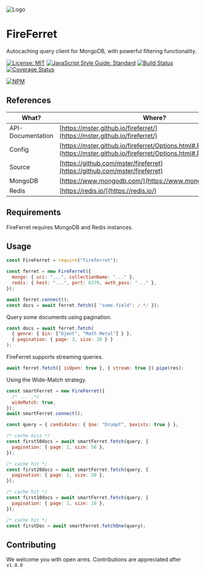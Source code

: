 ![Logo](https://user-images.githubusercontent.com/15038724/94977866-9e915c80-04cf-11eb-9f4f-fd3bcf5c8a54.png)

# FireFerret

Autocaching query client for MongoDB, with powerful filtering functionality.

[![License: MIT](https://img.shields.io/badge/license-MIT-blue)](https://opensource.org/licenses/MIT)
[![JavaScript Style Guide: Standard](https://img.shields.io/badge/code_style-standard-brightgreen.svg)](https://standardjs.com/ "JavaScript Standard Style")
[![Build Status](https://travis-ci.com/mster/fireferret.svg?branch=master)](https://travis-ci.com/mster/fireferret)
[![Coverage Status](https://coveralls.io/repos/github/mster/fireferret/badge.svg?branch=master)](https://coveralls.io/github/mster/fireferret?branch=master)

[![NPM](https://nodei.co/npm/fireferret.png)](https://nodei.co/npm/fireferret/)

## References

| What?             | Where?                                                                                                                                   |
| ----------------- | ---------------------------------------------------------------------------------------------------------------------------------------- |
| API-Documentation | [https://mster.github.io/fireferret/](https://mster.github.io/fireferret/)                                                               |
| Config            | [https://mster.github.io/fireferret/Options.html#.FireFerretOptions](https://mster.github.io/fireferret/Options.html#.FireFerretOptions) |
| Source            | [https://github.com/mster/fireferret](https://github.com/mster/fireferret)                                                               |
| MongoDB           | [https://www.mongodb.com/](https://www.mongodb.com/)                                                                                     |
| Redis             | [https://redis.io/](https://redis.io/)                                                                                                   |

## Requirements

FireFerret requires MongoDB and Redis instances.

## Usage

```js
const FireFerret = require("fireferret");

const ferret = new FireFerret({
  mongo: { uri: "...", collectionName: "..." },
  redis: { host: "...", port: 6379, auth_pass: "..." },
});

await ferret.connect();
const docs = await ferret.fetch({ "some.field": /.*/ });
```

Query some documents using pagination.

```js
const docs = await ferret.fetch(
  { genre: { $in: ["Djent", "Math Metal"] } },
  { pagination: { page: 3, size: 20 } }
);
```

FireFerret supports streaming queries.

```js
await ferret.fetch({ isOpen: true }, { stream: true }).pipe(res);
```

Using the Wide-Match strategy.

```js
const smartFerret = new FireFerret({
  /* ... ,*/
  wideMatch: true,
});
await smartFerret.connect();

const query = { candidates: { $ne: "Drumpf", $exists: true } };

/* cache miss */
const first50docs = await smartFerret.fetch(query, {
  pagination: { page: 1, size: 50 },
});

/* cache hit */
const first20docs = await smartFerret.fetch(query, {
  pagination: { page: 1, size: 20 },
});

/* cache hit */
const first10docs = await smartFerret.fetch(query, {
  pagination: { page: 1, size: 10 },
});

/* cache hit */
const firstDoc = await smartFerret.fetchOne(query);
```

## Contributing

We welcome you with open arms. Contributions are appreciated after `v1.0.0`
